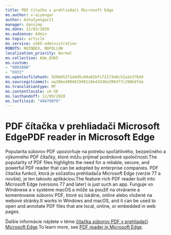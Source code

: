 ```yaml
---
title: PDF čítačka v prehliadači Microsoft Edge
ms.author: v-aiyengar
author: AshaIyengar21
manager: dansimp
ms.date: 12/03/2020
ms.audience: Admin
ms.topic: article
ms.service: o365-administration
ROBOTS: NOINDEX, NOFOLLOW
localization_priority: Normal
ms.collection: Adm_O365
ms.custom:
- "9003880"
- "6933"
ms.openlocfilehash: 920b052f1d4d5c84a01bfc72173e6c52a2e3764d
ms.sourcegitcommit: aa38be400401940110e43436e390477c290bdfda
ms.translationtype: MT
ms.contentlocale: sk-SK
ms.lasthandoff: 12/09/2020
ms.locfileid: "49679079"
---
```

# <a name="pdf-reader-in-microsoft-edge"></a><span data-ttu-id="1ab6e-102">PDF čítačka v prehliadači Microsoft Edge</span><span class="sxs-lookup"><span data-stu-id="1ab6e-102">PDF reader in Microsoft Edge</span></span>

<span data-ttu-id="1ab6e-103">Popularita súborov PDF upozorňuje na potrebu spoľahlivého, bezpečného a výkonného PDF čítačky, ktoré môžu prijímať podnikové spoločnosti.</span><span class="sxs-lookup"><span data-stu-id="1ab6e-103">The popularity of PDF files highlights the need for a reliable, secure, and powerful PDF reader that can be adopted by enterprise companies.</span></span> <span data-ttu-id="1ab6e-104">PDF čítačka funkcií, ktorá je súčasťou prehliadača Microsoft Edge (verzie 77 a novšie), je len takouto aplikáciou.</span><span class="sxs-lookup"><span data-stu-id="1ab6e-104">The feature-rich PDF reader built into Microsoft Edge (versions 77 and later) is just such an app.</span></span> <span data-ttu-id="1ab6e-105">Funguje vo Windowse a v systéme macOS a môže sa použiť na otváranie a komentovanie súborov PDF, ktoré sú lokálne, online alebo vložené na webové stránky.</span><span class="sxs-lookup"><span data-stu-id="1ab6e-105">It works in Windows and macOS, and it can be used to open and annotate PDF files that are local, online, or embedded in web pages.</span></span>

<span data-ttu-id="1ab6e-106">Ďalšie informácie nájdete v téme [čítačka súborov PDF v prehliadači Microsoft Edge](https://go.microsoft.com/fwlink/?linkid=2140005).</span><span class="sxs-lookup"><span data-stu-id="1ab6e-106">To learn more, see [PDF reader in Microsoft Edge](https://go.microsoft.com/fwlink/?linkid=2140005).</span></span>
